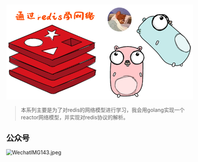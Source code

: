 ![img.png](img.png)


>  本系列主要是为了对redis的网络模型进行学习，我会用golang实现一个reactor网络模型，并实现对redis协议的解析。



## 公众号

![WechatIMG143.jpeg](https://s2.loli.net/2023/04/12/QzqyFU6tjAxKame.jpg)
